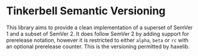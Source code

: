 # Tinkerbell Semantic Versioning

This library aims to provide a clean implementation of a superset of SemVer 1 and a subset of SemVer 2. It does follow SemVer 2 by adding support for prerelease notation, however it is restricted to either `alpha`, `beta` or `rc` with an optional prerelease counter. This is the versioning permitted by haxelib.